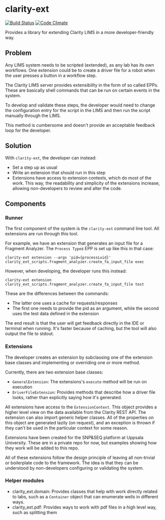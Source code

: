 # clarity-ext

[![Build Status](https://travis-ci.org/Molmed/clarity-ext.svg?branch=develop)](https://travis-ci.org/Molmed/clarity-ext)
[![Code Climate](https://codeclimate.com/github/Molmed/clarity-ext/badges/gpa.svg)](https://codeclimate.com/github/Molmed/clarity-ext)

Provides a library for extending Clarity LIMS in a more developer-friendly way.

## Problem 
Any LIMS system needs to be scripted (extended), as any lab has its own workflows. One extension could
be to create a driver file for a robot when the user presses a button in a workflow step.

The Clarity LIMS server provides extensibility in the form of so called EPPs. These are basically
shell commands that can be run on certain events in the system.

To develop and validate these steps, the developer would need to change the configuration entry for the
script in the LIMS and then run the script manually through the LIMS.

This method is cumbersome and doesn't provide an acceptable feedback loop for the developer.

## Solution
With `clarity-ext`, the developer can instead:
  * Set a step up as usual
  * Write an extension that should run in this step
  * Extensions have access to extension contexts, which do most of the work. This way, the readability 
    and simplicity of the extensions increase, allowing non-developers to review and alter the code.

## Components
### Runner
The first component of the system is the `clarity-ext` command line tool. All extensions are run through this tool.

For example, we have an extension that generates an input file for a Fragment Analyzer.
The `Process Type`s  EPP is set up like this in that case:
```
clarity-ext extension --args 'pid={processLuid}' clarity_ext_scripts.fragment_analyzer.create_fa_input_file exec
```

However, when developing, the developer runs this instead:
```
clarity-ext extension clarity_ext_scripts.fragment_analyzer.create_fa_input_file test
```

These are the differences between the commands:
  * The latter one uses a cache for requests/responses
  * The first one needs to provide the pid as an argument, while the second uses the test data defined in the extension

The end result is that the user will get feedback directly in the IDE or terminal when running. It's faster because of
caching, but the tool will also output the file to stdout.

### Extensions
The developer creates an extension by subclassing one of the extension base classes and implementing or overriding
one or more method.

Currently, there are two extension base classes:
  * `GeneralExtension`: The extensions's `execute` method will be run on execution
  * `DriverFileExtension`: Provides methods that describe how a driver file looks,
     rather than explicitly saying how it's generated.

All extensions have access to the `ExtensionContext`. This object provides a higher level view on the data available
from the Clarity REST API. The extension can also import generic helper classes. All of the properties on this
object are generated lazily (on request), and an exception is thrown if they can't be used in the particular context
for some reason.

Extensions have been created for the SNP&SEQ platform at Uppsala University. These are in a private repo for now,
but examples showing how they work will be added to this repo.

All of these extensions follow the design principle of leaving all non-trivial or boilerplate
code to the framework. The idea is that they can be understood by non-developers configuring or validating the system.

### Helper modules
* clarity_ext.domain: Provides classes that help with work directly related to labs, such as a `Container` object that
  can enumerate wells in different ways.
* clarity_ext.pdf: Provides ways to work with pdf files in a high level way, such as splitting them

